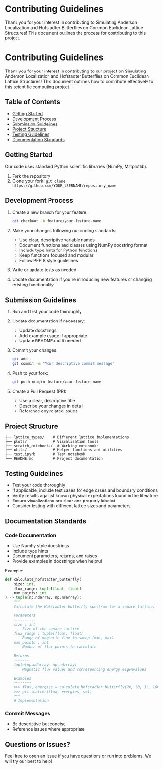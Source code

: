 # Contributing Guidelines

Thank you for your interest in contributing to Simulating Anderson Localization and Hofstadter Butterflies on Common Euclidean Lattice Structures! This document outlines the process for contributing to this project.

# Contributing Guidelines

Thank you for your interest in contributing to our project on Simulating Anderson Localization and Hofstadter Butterflies on Common Euclidean Lattice Structures! This document outlines how to contribute effectively to this scientific computing project.

## Table of Contents
- [Getting Started](#getting-started)
- [Development Process](#development-process)
- [Submission Guidelines](#submission-guidelines)
- [Project Structure](#project-structure)
- [Testing Guidelines](#testing-guidelines)
- [Documentation Standards](#documentation-standards)

## Getting Started

Our code uses standard Python scientific libraries (NumPy, Matplotlib). 

1. Fork the repository
2. Clone your fork: `git clone https://github.com/YOUR_USERNAME/repository_name`


## Development Process

1. Create a new branch for your feature:
   ```bash
   git checkout -b feature/your-feature-name
   ```

2. Make your changes following our coding standards:
   - Use clear, descriptive variable names
   - Document functions and classes using NumPy docstring format
   - Include type hints for Python functions
   - Keep functions focused and modular
   - Follow PEP 8 style guidelines

3. Write or update tests as needed
4. Update documentation if you're introducing new features or changing existing functionality

## Submission Guidelines

1. Run and test your code thoroughly
2. Update documentation if necessary:
   - Update docstrings
   - Add example usage if appropriate
   - Update README.md if needed

3. Commit your changes:
   ```bash
   git add .
   git commit -m "Your descriptive commit message"
   ```

4. Push to your fork:
   ```bash
   git push origin feature/your-feature-name
   ```

5. Create a Pull Request (PR):
   - Use a clear, descriptive title
   - Describe your changes in detail
   - Reference any related issues

## Project Structure

```
├── lattice_types/    # Different lattice implementations
├── plots/            # Visualization tools
├── scratch_notebooks/  # Working notebooks
├── utils/            # Helper functions and utilities
├── test.ipynb        # Test notebook
└── README.md         # Project documentation
```

## Testing Guidelines

- Test your code thoroughly
- If applicable, include test cases for edge cases and boundary conditions
- Verify results against known physical expectations found in the literature
- Ensure visualizations are clear and properly labeled
- Consider testing with different lattice sizes and parameters

## Documentation Standards

### Code Documentation
- Use NumPy style docstrings
- Include type hints
- Document parameters, returns, and raises
- Provide examples in docstrings when helpful

Example:
```python
def calculate_hofstadter_butterfly(
    size: int,
    flux_range: tuple[float, float],
    num_points: int
) -> tuple[np.ndarray, np.ndarray]:
    """
    Calculate the Hofstadter butterfly spectrum for a square lattice.

    Parameters
    ----------
    size : int
        Size of the square lattice
    flux_range : tuple[float, float]
        Range of magnetic flux to sweep (min, max)
    num_points : int
        Number of flux points to calculate

    Returns
    -------
    tuple[np.ndarray, np.ndarray]
        Magnetic flux values and corresponding energy eigenvalues

    Examples
    --------
    >>> flux, energies = calculate_hofstadter_butterfly(20, (0, 1), 100)
    >>> plt.scatter(flux, energies, s=1)
    """
    # Implementation
```

### Commit Messages
- Be descriptive but concise
- Reference issues where appropriate

## Questions or Issues?

Feel free to open an issue if you have questions or run into problems. We will try our best to help!
